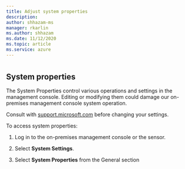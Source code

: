 ```yaml
---
title: Adjust system properties
description: 
author: shhazam-ms
manager: rkarlin
ms.author: shhazam
ms.date: 11/12/2020
ms.topic: article
ms.service: azure
---
```


#

## System properties

The System Properties control various operations and settings in the management console. Editing or modifying them could damage our on-premises management console system operation. 

Consult with [support.microsoft.com](support.microsoft.com) before changing your settings. 

To access system properties: 

1. Log in to the on-premises management console or the sensor. 

2. Select **System Settings**. 

3. Select **System Properties** from the General section 
